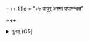 +++
title = "०७ वायुर् अस्मा उपामन्थत्"

+++
<details><summary>मूलम् (GR)</summary>

वायुर् अस्मा उपामन्थत्  
पिनष्टि स्मा कुनंनमा ।  
मुनिर् विषस्य पात्रेण  
यद् रुद्रेणापिबत् सह ॥
</details>